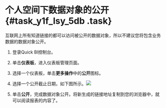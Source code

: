 # 个人空间下数据对象的公开 {#task_y1f_lsy_5db .task}

互联网上所有知道链接的都可以访问被公开的数据对象，所以不建议您将包含业务数据的数据对象公开。

1.   登录Quick BI控制台。 
2.   单击**仪表板**，进入仪表板管理页面。 
3.   选择一个仪表板，单击**更多操作**中的**公开**图标。 
4.   选择一个公开截止日期，如下图所示。![](http://static-aliyun-doc.oss-cn-hangzhou.aliyuncs.com/assets/img/9174/15363189101544_zh-CN.png)

 
5.   单击**公开**，完成数据对象公开。将新生成的链接地址复制到您的浏览器中，就可以阅读报表的内容了。 

